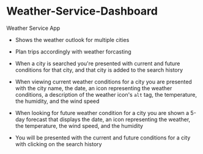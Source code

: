 # Weather-Service-Dashboard
Weather Service App
* Shows the weather outlook for multiple cities

* Plan trips accordingly with weather forcasting

* When a city is searched you're presented with current and future conditions for that city, and that city is added to the search history

* When viewing current weather conditions for a city you are presented with the city name, the date, an icon representing the weather conditions, a description of the weather icon's `alt` tag, the temperature, the humidity, and the wind speed

* When looking for future weather condition for a city you are shown a 5-day forecast that displays the date, an icon representing the weather, the temperature, the wind speed, and the humidity

* You will be presented with the current and future conditions for a city with clicking on the search history